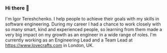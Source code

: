 ### Hi there 👋

I'm Igor Tereshchenko. I help people to achieve their goals with my skills in software engineering. During my career I had a chance to work closely with so many smart, kind and experienced people, so learning from them made a very big impact on my growth as an engineer in a wide range of roles. I'm currently working as an Engineering Lead and a Team Lead at https://www.lovecrafts.com in London, UK.
